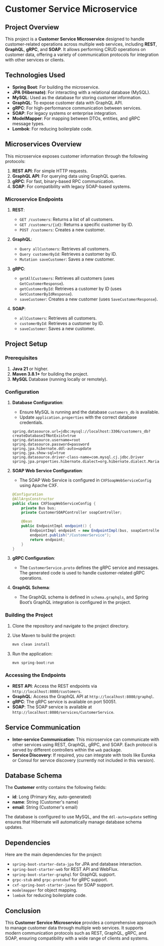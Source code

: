 # Customer Service Microservice

## Project Overview

This project is a **Customer Service Microservice** designed to handle customer-related operations across multiple web services, including **REST**, **GraphQL**, **gRPC**, and **SOAP**. It allows performing CRUD operations on customer data, offering a variety of communication protocols for integration with other services or clients.

## Technologies Used
- **Spring Boot**: For building the microservice.
- **JPA (Hibernate)**: For interacting with a relational database (MySQL).
- **MySQL**: Used as the database for storing customer information.
- **GraphQL**: To expose customer data with GraphQL API.
- **gRPC**: For high-performance communication between services.
- **SOAP**: For legacy systems or enterprise integration.
- **ModelMapper**: For mapping between DTOs, entities, and gRPC message types.
- **Lombok**: For reducing boilerplate code.

## Microservices Overview

This microservice exposes customer information through the following protocols:

1. **REST API**: For simple HTTP requests.
2. **GraphQL API**: For querying data using GraphQL queries.
3. **gRPC**: For fast, binary-based RPC communication.
4. **SOAP**: For compatibility with legacy SOAP-based systems.

### Microservice Endpoints
1. **REST**:
   - `GET /customers`: Returns a list of all customers.
   - `GET /customers/{id}`: Returns a specific customer by ID.
   - `POST /customers`: Creates a new customer.

2. **GraphQL**:
   - `Query allCustomers`: Retrieves all customers.
   - `Query customerById`: Retrieves a customer by ID.
   - `Mutation saveCustomer`: Saves a new customer.

3. **gRPC**:
   - `getAllCustomers`: Retrieves all customers (uses `GetCustomerResponse`).
   - `getCustomerById`: Retrieves a customer by ID (uses `GetCustomerByIdResponse`).
   - `saveCustomer`: Creates a new customer (uses `SaveCustomerResponse`).

4. **SOAP**:
   - `allCustomers`: Retrieves all customers.
   - `customerById`: Retrieves a customer by ID.
   - `saveCustomer`: Saves a new customer.

## Project Setup

### Prerequisites

1. **Java 21** or higher.
2. **Maven 3.8.1+** for building the project.
3. **MySQL** Database (running locally or remotely).

### Configuration

1. **Database Configuration**: 
   - Ensure MySQL is running and the database `customers_db` is available.
   - Update `application.properties` with the correct database credentials.

    ```properties
    spring.datasource.url=jdbc:mysql://localhost:3306/customers_db?createDatabaseIfNotExist=true
    spring.datasource.username=root
    spring.datasource.password=password
    spring.jpa.hibernate.ddl-auto=update
    spring.jpa.show-sql=true
    spring.datasource.driver-class-name=com.mysql.cj.jdbc.Driver
    spring.jpa.properties.hibernate.dialect=org.hibernate.dialect.MariaDBDialect
    ```

2. **SOAP Web Service Configuration**: 
   - The SOAP Web Service is configured in `CXFSoapWebServiceConfig` using Apache CXF.

    ```java
    @Configuration
    @AllArgsConstructor
    public class CXFSoapWebServiceConfig {
        private Bus bus;
        private CustomerSOAPController soapController;

        @Bean
        public EndpointImpl endpoint() {
            EndpointImpl endpoint = new EndpointImpl(bus, soapController);
            endpoint.publish("/CustomerService");
            return endpoint;
        }
    }
    ```

3. **gRPC Configuration**: 
   - The `CustomerService.proto` defines the gRPC service and messages. The generated code is used to handle customer-related gRPC operations.

4. **GraphQL Schema**: 
   - The GraphQL schema is defined in `schema.graphqls`, and Spring Boot’s GraphQL integration is configured in the project.

### Building the Project

1. Clone the repository and navigate to the project directory.
2. Use Maven to build the project:

   ```bash
   mvn clean install
   ```

3. Run the application:

   ```bash
   mvn spring-boot:run
   ```

### Accessing the Endpoints

- **REST API**: Access the REST endpoints via `http://localhost:8080/customers`.
- **GraphQL**: Access the GraphQL API at `http://localhost:8080/graphql`.
- **gRPC**: The gRPC service is available on port 50051.
- **SOAP**: The SOAP service is available at `http://localhost:8080/services/CustomerService`.

## Service Communication

- **Inter-service Communication**: This microservice can communicate with other services using REST, GraphQL, gRPC, and SOAP. Each protocol is served by different controllers within the `web` package.
- **Service Discovery**: If required, you can integrate with tools like Eureka or Consul for service discovery (currently not included in this version).

## Database Schema

The **Customer** entity contains the following fields:
- **id**: Long (Primary Key, auto-generated)
- **name**: String (Customer's name)
- **email**: String (Customer's email)

The database is configured to use MySQL, and the `ddl-auto=update` setting ensures that Hibernate will automatically manage database schema updates.

## Dependencies

Here are the main dependencies for the project:

- `spring-boot-starter-data-jpa` for JPA and database interaction.
- `spring-boot-starter-web` for REST API and WebFlux.
- `spring-boot-starter-graphql` for GraphQL support.
- `grpc-stub` and `grpc-protobuf` for gRPC support.
- `cxf-spring-boot-starter-jaxws` for SOAP support.
- `modelmapper` for object mapping.
- `lombok` for reducing boilerplate code.

## Conclusion

This **Customer Service Microservice** provides a comprehensive approach to manage customer data through multiple web services. It supports modern communication protocols such as REST, GraphQL, gRPC, and SOAP, ensuring compatibility with a wide range of clients and systems.
